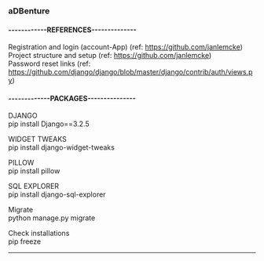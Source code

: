 <h3> aDBenture </h3>


<h4> ------------REFERENCES-------------- </h4> 

Registration and login (account-App) (ref: https://github.com/janlemcke) <br>
Project structure and setup (ref: https://github.com/janlemcke) <br>
Password reset links (ref: https://github.com/django/django/blob/master/django/contrib/auth/views.py) <br>

<h4> -------------PACKAGES--------------- </h4>

DJANGO <br>
pip install Django==3.2.5

WIDGET TWEAKS <br>
pip install django-widget-tweaks

PILLOW <br>
pip install pillow

SQL EXPLORER <br>
pip install django-sql-explorer

Migrate <br>
python manage.py migrate

Check installations <br>
pip freeze

_____________________________
